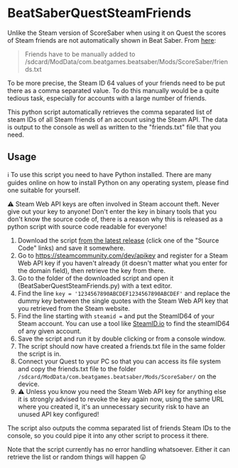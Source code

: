 # BeatSaberQuestSteamFriends
Unlike the Steam version of ScoreSaber when using it on Quest the scores of Steam friends are not automatically shown in Beat Saber.
From [here](https://www.patreon.com/posts/65844663):
> Friends have to be manually added to /sdcard/ModData/com.beatgames.beatsaber/Mods/ScoreSaber/friends.txt

To be more precise, the Steam ID 64 values of your friends need to be put there as a comma separated value. To do this manually would be a quite tedious task, especially for accounts with a large number of friends.

This python script automatically retrieves the comma separated list of steam IDs of all Steam friends of an account using the Steam API. The data is output to the console as well as written to the "friends.txt" file that you need.

## Usage
ℹ️ To use this script you need to have Python installed. There are many guides online on how to install Python on any operating system, please find one suitable for yourself.

⚠️ Steam Web API keys are often involved in Steam account theft. Never give out your key to anyone! Don't enter the key in binary tools that you don't know the source code of, there is a reason why this is released as a python script with source code readable for everyone!

1. Download the script [from the latest release](https://github.com/YorVeX/BeatSaberQuestSteamFriends/releases/latest) (click one of the "Source Code" links) and save it somewhere.
1. Go to https://steamcommunity.com/dev/apikey and register for a Steam Web API key if you haven't already (it doesn't matter what you enter for the domain field), then retrieve the key from there.
1. Go to the folder of the downloaded script and open it (BeatSaberQuestSteamFriends.py) with a text editor.
1. Find the line `key = '1234567890ABCDEF1234567890ABCDEF'` and replace the dummy key between the single quotes with the Steam Web API key that you retrieved from the Steam website.
1. Find the line starting with `steamid =` and put the SteamID64 of your Steam account. You can use a tool like [SteamID.io](https://steamid.io) to find the steamID64 of any given account.
1. Save the script and run it by double clicking or from a console window.
1. The script should now have created a friends.txt file in the same folder the script is in.
1. Connect your Quest to your PC so that you can access its file system and copy the friends.txt file to the folder `/sdcard/ModData/com.beatgames.beatsaber/Mods/ScoreSaber/` on the device.
1. ⚠️ Unless you know you need the Steam Web API key for anything else it is strongly advised to revoke the key again now, using the same URL where you created it, it's an unnecessary security risk to have an unused API key configured!

The script also outputs the comma separated list of friends Steam IDs to the console, so you could pipe it into any other script to process it there.

Note that the script currently has no error handling whatsoever. Either it can retrieve the list or random things will happen 😛
